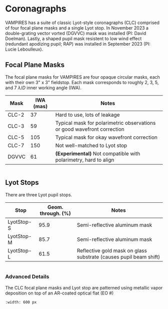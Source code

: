 # Coronagraphs

VAMPIRES has a suite of classic Lyot-style coronagraphs (CLC) comprised of four focal plane masks and a single Lyot stop. In November 2023 a double-grating vector vorted (DGVVC) mask was installed (PI: David Doelman). Lastly, a shaped pupil mask resistent to low wind effect (redundant apodizing pupil; RAP) was installed in September 2023 (PI: Lucie Leboulleux).

## Focal Plane Masks

The focal plane masks for VAMPIRES are four opaque circular masks, each with their own 3" x 3" fieldstop. Each mask corresponds to roughly 2, 3, 5, and 7 $\lambda/D$ inner working angle (IWA).

| Mask | IWA (mas) | Notes |
| - | - | - |
| CLC-2 | 37 | Hard to use, lots of leakage |
| CLC-3 | 59 | Typical mask for polarimetric observations or good wavefront correction |
| CLC-5 | 105 | Typical mask for okay wavefront correction |
| CLC-7 | 150 | Not well-matched to Lyot stop |
| DGVVC | 61 | **(Experimental)** Not compatible with polarimetry, hard to align |

```{image} 20230913_vampires_iwa.png
```

## Lyot Stops

There are three Lyot pupil stops.

| Stop | Geom. through. (%) | Notes |
| - | - | - |
| LyotStop-S | 95.9 | Semi-reflective aluminum mask |
| LyotStop-M | 85.7 | Semi-reflective aluminum mask |
| LyotStop-L | 61.5 | Reflective gold mask on glass substrate (causes pupil beam shift) |

```{image} lyotstop.png
```

### Advanced Details

The CLC focal plane masks and Lyot stop are patterned using metallic vapor deposition on top of an AR-coated optical flat (EO #)

```{image} focal_plane_masks.jpeg
:width: 600 px
```


